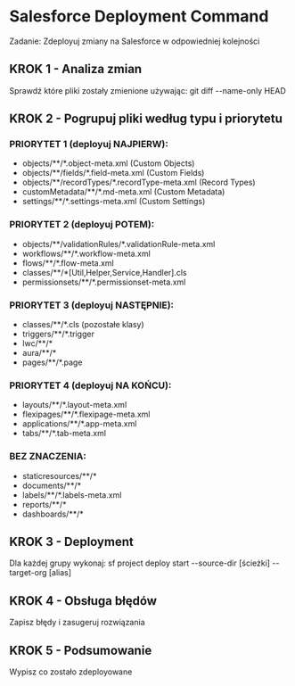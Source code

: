 # Salesforce Deployment Command

Zadanie: Zdeployuj zmiany na Salesforce w odpowiedniej kolejności

## KROK 1 - Analiza zmian
Sprawdź które pliki zostały zmienione używając: git diff --name-only HEAD

## KROK 2 - Pogrupuj pliki według typu i priorytetu

### PRIORYTET 1 (deployuj NAJPIERW):
- objects/**/*.object-meta.xml (Custom Objects)
- objects/**/fields/*.field-meta.xml (Custom Fields)
- objects/**/recordTypes/*.recordType-meta.xml (Record Types)
- customMetadata/**/*.md-meta.xml (Custom Metadata)
- settings/**/*.settings-meta.xml (Custom Settings)

### PRIORYTET 2 (deployuj POTEM):
- objects/**/validationRules/*.validationRule-meta.xml
- workflows/**/*.workflow-meta.xml
- flows/**/*.flow-meta.xml
- classes/**/*[Util,Helper,Service,Handler].cls
- permissionsets/**/*.permissionset-meta.xml

### PRIORYTET 3 (deployuj NASTĘPNIE):
- classes/**/*.cls (pozostałe klasy)
- triggers/**/*.trigger
- lwc/**/*
- aura/**/*
- pages/**/*.page

### PRIORYTET 4 (deployuj NA KOŃCU):
- layouts/**/*.layout-meta.xml
- flexipages/**/*.flexipage-meta.xml
- applications/**/*.app-meta.xml
- tabs/**/*.tab-meta.xml

### BEZ ZNACZENIA:
- staticresources/**/*
- documents/**/*
- labels/**/*.labels-meta.xml
- reports/**/*
- dashboards/**/*

## KROK 3 - Deployment
Dla każdej grupy wykonaj:
sf project deploy start --source-dir [ścieżki] --target-org [alias]

## KROK 4 - Obsługa błędów
Zapisz błędy i zasugeruj rozwiązania

## KROK 5 - Podsumowanie
Wypisz co zostało zdeployowane


